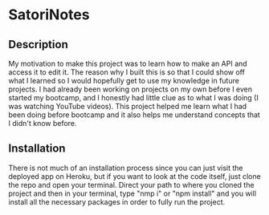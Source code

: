 # SatoriNotes

## Description
My motivation to make this project was to learn how to make an API and access it to edit it. The reason why I built this is so that I could show off what I learned so I would hopefully get to use my knowledge in future projects. I had already been working on projects on my own before I even started my bootcamp, and I honestly had little clue as to what I was doing (I was watching YouTube videos). This project helped me learn what I had been doing before bootcamp and it also helps me understand concepts that I didn't know before.

## Installation
There is not much of an installation process since you can just visit the deployed app on Heroku, but if you want to look at the code itself, just clone the repo and open your terminal. Direct your path to where you cloned the project and then in your terminal, type "nmp i" or "npm install" and you will install all the necessary packages in order to fully run the project.